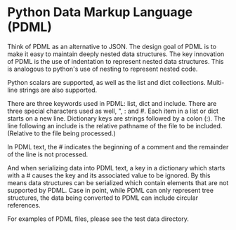 # Python Data Markup Language (PDML)

Think of PDML as an alternative to JSON. 
The design goal of PDML is to make it easy to
maintain deeply nested data structures. The key
innovation of PDML is the use of indentation to
represent nested data structures. This is analogous 
to python's use of nesting to represent nested code.

Python scalars are supported, as well as the list
and dict collections. Multi-line strings are also
supported.

There are three keywords used in PDML: list, dict and include.
There are three special characters used as well, 
", : and #.
Each item in a list or dict starts on a new line. 
Dictionary keys are strings followed by a colon (:).
The line following an include is the relative pathname 
of the file to be included. (Relative to the file being 
processed.)

In PDML text, the # indicates the beginning
of a comment and the remainder of the line is not
processed.

And when serializing data into PDML text, a key
in a dictionary which starts with a # causes the 
key and its associated value to be ignored. By this 
means data structures can be serialized which contain
elements that are not supported by PDML. Case in point,
while PDML can only represent tree structures, the 
data being converted to PDML can include circular 
references.

For examples of PDML files, please see the test data 
directory.
